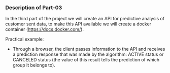 ### Description of Part-03

In the third part of the project we will create an API for predictive analysis of customer sent data, to make this API available we will create a docker container (https://docs.docker.com/).

Practical example:

- Through a browser, the client passes information to the API and receives a prediction response that was made by the algorithm: ACTIVE status or CANCELED status (the value of this result tells the prediction of which group it belongs to).
